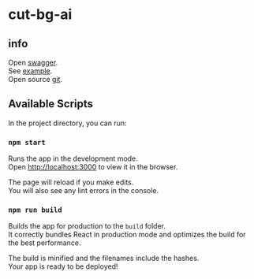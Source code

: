 # cut-bg-ai

## info

Open [swagger](http://192.168.215.70:8004/docs). \
See [example](https://carve.photos/).\
Open source [git](https://github.com/OPHoperHPO/image-background-remove-tool/blob/master/docs/readme/ru.md).


## Available Scripts

In the project directory, you can run:

### `npm start`

Runs the app in the development mode.\
Open [http://localhost:3000](http://localhost:3000) to view it in the browser.

The page will reload if you make edits.\
You will also see any lint errors in the console.

### `npm run build`

Builds the app for production to the `build` folder.\
It correctly bundles React in production mode and optimizes the build for the best performance.

The build is minified and the filenames include the hashes.\
Your app is ready to be deployed!

